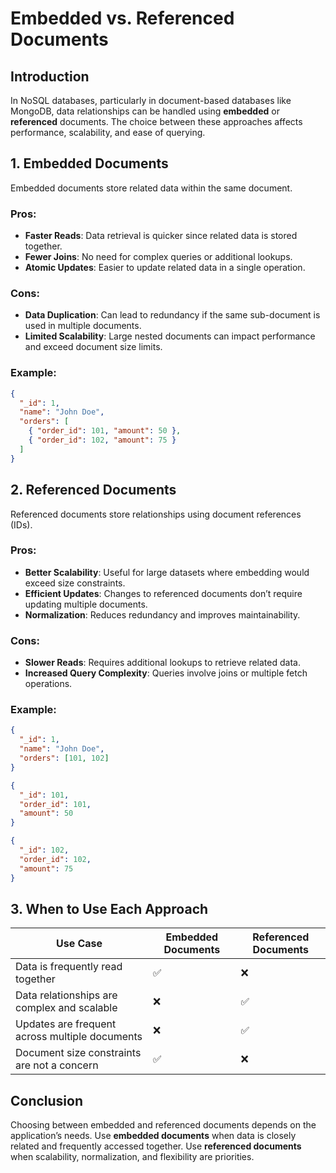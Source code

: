 # Embedded vs. Referenced Documents

## Introduction
In NoSQL databases, particularly in document-based databases like MongoDB, data relationships can be handled using **embedded** or **referenced** documents. The choice between these approaches affects performance, scalability, and ease of querying.

## 1. Embedded Documents
Embedded documents store related data within the same document.

### Pros:
- **Faster Reads**: Data retrieval is quicker since related data is stored together.
- **Fewer Joins**: No need for complex queries or additional lookups.
- **Atomic Updates**: Easier to update related data in a single operation.

### Cons:
- **Data Duplication**: Can lead to redundancy if the same sub-document is used in multiple documents.
- **Limited Scalability**: Large nested documents can impact performance and exceed document size limits.

### Example:
```json
{
  "_id": 1,
  "name": "John Doe",
  "orders": [
    { "order_id": 101, "amount": 50 },
    { "order_id": 102, "amount": 75 }
  ]
}
```

## 2. Referenced Documents
Referenced documents store relationships using document references (IDs).

### Pros:
- **Better Scalability**: Useful for large datasets where embedding would exceed size constraints.
- **Efficient Updates**: Changes to referenced documents don’t require updating multiple documents.
- **Normalization**: Reduces redundancy and improves maintainability.

### Cons:
- **Slower Reads**: Requires additional lookups to retrieve related data.
- **Increased Query Complexity**: Queries involve joins or multiple fetch operations.

### Example:
```json
{
  "_id": 1,
  "name": "John Doe",
  "orders": [101, 102]
}

{
  "_id": 101,
  "order_id": 101,
  "amount": 50
}

{
  "_id": 102,
  "order_id": 102,
  "amount": 75
}
```

## 3. When to Use Each Approach
| Use Case | Embedded Documents | Referenced Documents |
|----------|--------------------|---------------------|
| Data is frequently read together | ✅ | ❌ |
| Data relationships are complex and scalable | ❌ | ✅ |
| Updates are frequent across multiple documents | ❌ | ✅ |
| Document size constraints are not a concern | ✅ | ❌ |

## Conclusion
Choosing between embedded and referenced documents depends on the application’s needs. Use **embedded documents** when data is closely related and frequently accessed together. Use **referenced documents** when scalability, normalization, and flexibility are priorities.